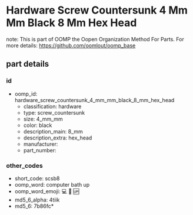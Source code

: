 # Hardware Screw Countersunk 4 Mm Mm Black 8 Mm Hex Head  

note: This is part of OOMP the Oopen Organization Method For Parts. For more details: https://github.com/oomlout/oomp_base

##  part details





### id
* oomp_id: hardware_screw_countersunk_4_mm_mm_black_8_mm_hex_head
  * classification: hardware
  * type: screw_countersunk
  * size: 4_mm_mm
  * color: black
  * description_main: 8_mm
  * description_extra: hex_head
  * manufacturer: 
  * part_number: 

### other_codes
* short_code: scsb8
* oomp_word: computer bath up
* oomp_word_emoji: :computer: :bath: :up:
* md5_6_alpha: 4tiik
* md5_6: 7b86fc* 